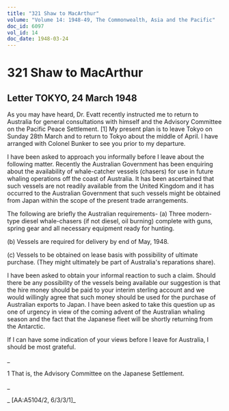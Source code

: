 ```yaml
---
title: "321 Shaw to MacArthur"
volume: "Volume 14: 1948-49, The Commonwealth, Asia and the Pacific"
doc_id: 6097
vol_id: 14
doc_date: 1948-03-24
---
```


# 321 Shaw to MacArthur

## Letter TOKYO, 24 March 1948

As you may have heard, Dr. Evatt recently instructed me to return to Australia for general consultations with himself and the Advisory Committee on the Pacific Peace Settlement. [1] My present plan is to leave Tokyo on Sunday 28th March and to return to Tokyo about the middle of April. I have arranged with Colonel Bunker to see you prior to my departure.

I have been asked to approach you informally before I leave about the following matter. Recently the Australian Government has been enquiring about the availability of whale-catcher vessels (chasers) for use in future whaling operations off the coast of Australia. It has been ascertained that such vessels are not readily available from the United Kingdom and it has occurred to the Australian Government that such vessels might be obtained from Japan within the scope of the present trade arrangements.

The following are briefly the Australian requirements- (a) Three modern-type diesel whale-chasers (if not diesel, oil burning) complete with guns, spring gear and all necessary equipment ready for hunting.

(b) Vessels are required for delivery by end of May, 1948.

(c) Vessels to be obtained on lease basis with possibility of ultimate purchase. (They might ultimately be part of Australia's reparations share).

I have been asked to obtain your informal reaction to such a claim. Should there be any possibility of the vessels being available our suggestion is that the hire money should be paid to your interim sterling account and we would willingly agree that such money should be used for the purchase of Australian exports to Japan. I have been asked to take this question up as one of urgency in view of the coming advent of the Australian whaling season and the fact that the Japanese fleet will be shortly returning from the Antarctic.

If I can have some indication of your views before I leave for Australia, I should be most grateful.

_

1 That is, the Advisory Committee on the Japanese Settlement.

_

_ [AA:A5104/2, 6/3/3/1]_
